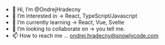 - 👋 Hi, I’m @OndrejHradecny
- 👀 I’m interested in -> React, TypeScript/Javascript
- 🌱 I’m currently learning -> React, Vue, Svelte
- 💞️ I’m looking to collaborate on -> you tell me.
- 📫 How to reach me ... ondrej.hradecny@snowlycode.com

<!---
OndrejHradecny/OndrejHradecny is a ✨ special ✨ repository because its `README.md` (this file) appears on your GitHub profile.
You can click the Preview link to take a look at your changes.
--->
